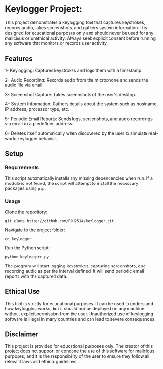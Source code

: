 # Keylogger Project: 

This project demonstrates a keylogging tool that captures keystrokes, records audio, takes screenshots, and gathers system information. It is designed for educational purposes only and should never be used for any malicious or unethical activity. Always seek explicit consent before running any software that monitors or records user activity.

## Features

  1- Keylogging: Captures keystrokes and logs them with a timestamp.
  
  2- Audio Recording: Records audio from the microphone and sends the audio file via email.
  
  3- Screenshot Capture: Takes screenshots of the user's desktop.
  
  4- System Information: Gathers details about the system such as hostname, IP address, processor type, etc.
  
  5- Periodic Email Reports: Sends logs, screenshots, and audio recordings via email to a predefined address.

  6- Deletes itself automatically when discovered by the user to simulate real-world keylogger behavior.
  
## Setup

### Requirements

This script automatically installs any missing dependencies when run. If a module is not found, the script will attempt to install the necessary packages using ```pip```.

### Usage

Clone the repository:

```git clone https://github.com/RCH2514/keylogger.git```

Navigate to the project folder:

```cd keylogger```

Run the Python script:

```python keyloggerr.py```

The program will start logging keystrokes, capturing screenshots, and recording audio as per the interval defined. It will send periodic email reports with the captured data.

## Ethical Use

This tool is strictly for educational purposes. It can be used to understand how keylogging works, but it should not be deployed on any machine without explicit permission from the user. Unauthorized use of keylogging software is illegal in many countries and can lead to severe consequences.

## Disclaimer

This project is provided for educational purposes only. The creator of this project does not support or condone the use of this software for malicious purposes, and it is the responsibility of the user to ensure they follow all relevant laws and ethical guidelines.

